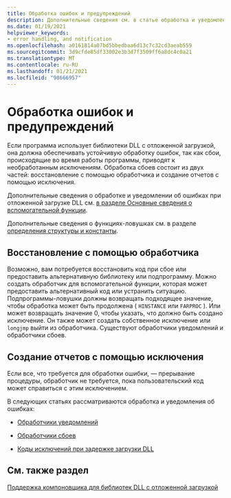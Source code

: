 ```yaml
---
title: Обработка ошибок и предупреждений
description: Дополнительные сведения см. в статье обработка и уведомление об ошибках при загрузке с задержкой DLL.
ms.date: 01/19/2021
helpviewer_keywords:
- error handling, and notification
ms.openlocfilehash: a0161814a07bd5bbedbaa6d13c7c32cd3aeab559
ms.sourcegitcommit: 3d9cfde85df33002e3b3d7f3509ff6a8dc4c0a21
ms.translationtype: MT
ms.contentlocale: ru-RU
ms.lasthandoff: 01/21/2021
ms.locfileid: "98666957"
---
```

# <a name="error-handling-and-notification"></a>Обработка ошибок и предупреждений

Если программа использует библиотеки DLL с отложенной загрузкой, она должна обеспечивать устойчивую обработку ошибок, так как сбои, происходящие во время работы программы, приводят к необработанным исключениям. Обработка сбоев состоит из двух частей: восстановление с помощью обработчика и создание отчетов с помощью исключения.

Дополнительные сведения о обработке и уведомлении об ошибках при отложенной загрузке DLL см. [в разделе Основные сведения о вспомогательной функции](understanding-the-helper-function.md).

Дополнительные сведения о функциях-ловушках см. в разделе [определения структуры и константы](structure-and-constant-definitions.md).

## <a name="recovery-through-a-hook"></a>Восстановление с помощью обработчика

Возможно, вам потребуется восстановить код при сбое или предоставить альтернативную библиотеку или подпрограмму. Можно создать обработчик для вспомогательной функции, которая может предоставить альтернативный код или устранить ситуацию. Подпрограммы-ловушки должны возвращать подходящее значение, чтобы обработка может быть продолжена ( `HINSTANCE` или `FARPROC` ). Или может возвращать значение 0, чтобы указать, что должно быть создано исключение. Он также может создать собственное исключение или `longjmp` выйти из обработчика. Существуют обработчики уведомлений и обработчики сбоев.

## <a name="reporting-via-an-exception"></a>Создание отчетов с помощью исключения

Если все, что требуется для обработки ошибки, — прерывание процедуры, обработчик не требуется, пока пользовательский код может справиться с этим исключением.

В следующих статьях рассматриваются обработка и уведомления об ошибках:

- [Обработчики уведомлений](notification-hooks.md)

- [Обработчики сбоев](failure-hooks.md)

- [Коды исключений при задержке загрузки DLL](exceptions-c-cpp.md)

## <a name="see-also"></a>См. также раздел

[Поддержка компоновщика для библиотек DLL с отложенной загрузкой](linker-support-for-delay-loaded-dlls.md)
